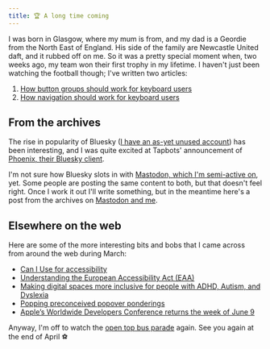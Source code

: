 ```yaml
---
title: 🏆 A long time coming
---
```


I was born in Glasgow, where my mum is from, and my dad is a Geordie from the North East of England. His side of the family are Newcastle United daft, and it rubbed off on me. So it was a pretty special moment when, two weeks ago, my team won their first trophy in my lifetime. I haven't just been watching the football though; I've written two articles:

1. [How button groups should work for keyboard users](https://www.tempertemper.net/blog/how-button-groups-should-work-for-keyboard-users)
2. [How navigation should work for keyboard users](https://www.tempertemper.net/blog/how-navigation-should-work-for-keyboard-users)


## From the archives

The rise in popularity of Bluesky ([I have an as-yet unused account](https://bsky.app/profile/tempertemper.bsky.social)) has been interesting, and I was quite excited at Tapbots' announcement of [Phoenix, their Bluesky client](https://tapbots.com/phoenix/).

I'm not sure how Bluesky slots in with [Mastodon, which I'm semi-active on](https://mastodon.social/@tempertemper), yet. Some people are posting the same content to both, but that doesn't feel right. Once I work it out I'll write something, but in the meantime here's a post from the archives on [Mastodon and me](https://www.tempertemper.net/blog/mastodon-and-me).


## Elsewhere on the web

Here are some of the more interesting bits and bobs that I came across from around the web during March:

- [Can I Use for accessibility](https://gomakethings.com/can-i-use-for-accessibility/)
- [Understanding the European Accessibility Act (EAA)](https://tetralogical.com/blog/2025/03/19/understanding-the-eaa/)
- [Making digital spaces more inclusive for people with ADHD, Autism, and Dyslexia](https://intopia.digital/articles/making-digital-spaces-more-inclusive/)
- [Popping preconceived popover ponderings](https://www.scottohara.me/blog/2025/03/14/popovers.html)
- [Apple’s Worldwide Developers Conference returns the week of June 9](https://www.apple.com/newsroom/2025/03/apples-worldwide-developers-conference-returns-the-week-of-june-9/)

Anyway, I'm off to watch the [open top bus parade](https://www.youtube.com/live/5nosaqVkqy4) again.  See you again at the end of April ⚽️
